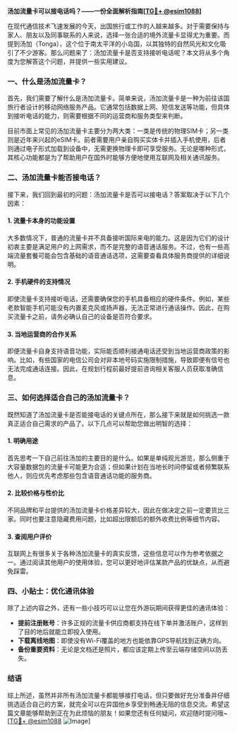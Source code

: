 **汤加流量卡可以接电话吗？——一份全面解析指南[[TG💪+ @esim1088](https://t.me/s/esim1088)]**

在现代通信技术飞速发展的今天，出国旅行或工作的人越来越多。对于需要保持与家人、朋友以及同事联系的人来说，选择一张合适的境外流量卡显得尤为重要。而提到汤加（Tonga），这个位于南太平洋的小岛国，以其独特的自然风光和文化吸引了不少游客。那么问题来了：汤加流量卡是否支持接听电话呢？本文将从多个角度为您解答这个问题，并提供一些实用建议。

### 一、什么是汤加流量卡？

首先，我们需要了解什么是汤加流量卡。简单来说，汤加流量卡是一种为前往该国旅行者设计的移动网络服务产品。它通常包括数据上网、短信发送等功能，但具体到接听电话的能力，则需要根据不同的运营商和服务类型来判断。

目前市面上常见的汤加流量卡主要分为两大类：一类是传统的物理SIM卡；另一类则是近年来兴起的eSIM卡。前者需要用户亲自购买实体卡并插入手机使用，后者则通过电子形式加载到设备中，无需更换物理卡即可享受服务。无论是哪种形式，其核心功能都是为了帮助用户在国外时能够方便地使用互联网及相关通讯服务。

### 二、汤加流量卡能否接电话？

接下来，我们回到最初的问题：汤加流量卡是否可以接电话？答案取决于以下几个因素：

#### 1. 流量卡本身的功能设置
大多数情况下，普通的流量卡并不具备接听国际来电的能力。这是因为它们的设计初衷主要是满足用户的上网需求，而不是完整的语音通话服务。不过，也有一些高端流量套餐可能会包含基础的语音通话选项，这需要查看具体服务商提供的详细说明。

#### 2. 手机硬件的支持情况
即使流量卡支持接听电话，还需要确保您的手机具备相应的硬件条件。例如，某些老款智能手机可能没有内置麦克风或扬声器，无法正常进行通话操作。因此，在购买流量卡之前，请务必确认自己的设备是否符合要求。

#### 3. 当地运营商的合作关系
即便流量卡自身支持语音功能，实际能否顺利接通电话还受到当地运营商政策的影响。比如，有些国家的电信公司会对非本地号码实施限制措施，导致即便有信号也无法完成通话连接。因此，在规划行程前最好提前咨询相关客服人员获取准确信息。

### 三、如何选择适合自己的汤加流量卡？

既然知道了汤加流量卡是否能接电话的关键点所在，那么接下来就是如何挑选一款真正适合自己需求的产品了。以下几点可以帮助您做出明智的选择：

#### 1. 明确用途
首先思考一下自己前往汤加的主要目的是什么。如果是单纯观光游览，那么侧重于大容量数据包的流量卡可能更为合适；但如果计划在当地长时间停留或者频繁联系他人，则应优先考虑那些包含语音通话功能的服务商。

#### 2. 比较价格与性价比
不同品牌和平台提供的汤加流量卡价格差异较大，因此在做决定之前一定要货比三家。同时也要注意隐藏费用问题，比如超出限额后的额外收费比例等细节内容。

#### 3. 查阅用户评价
互联网上有很多关于各种汤加流量卡的真实反馈，这些信息可以作为参考依据之一。通过阅读其他用户的使用体验，您可以更好地评估某款产品的优缺点，从而避免踩雷。

### 四、小贴士：优化通讯体验

除了上述内容之外，还有一些小技巧可以让您在外游玩期间获得更佳的通讯体验：

- **提前注册账号**：许多正规的流量卡供应商都支持在线下单并激活账户，这样到了目的地后就能立即投入使用。
- **下载离线地图**：即使没有Wi-Fi覆盖的地方也能依靠GPS导航找到正确方向。
- **备份重要资料**：无论是文档还是照片，都应该定期上传至云端存储空间以防丢失。

### 结语

综上所述，虽然并非所有汤加流量卡都能够接打电话，但只要做好充分准备并仔细挑选适合自己的方案，就完全可以在异国他乡享受到畅通无阻的信息交流。希望这篇文章能够帮助到正在为此烦恼的朋友！如果您还有任何疑问，欢迎随时提问哦~ [[TG💪+ @esim1088](https://t.me/s/esim1088) ![Image](https://i.postimg.cc/4NQfJmqS/Snipaste-2025-05-13-00-14-12.png)]